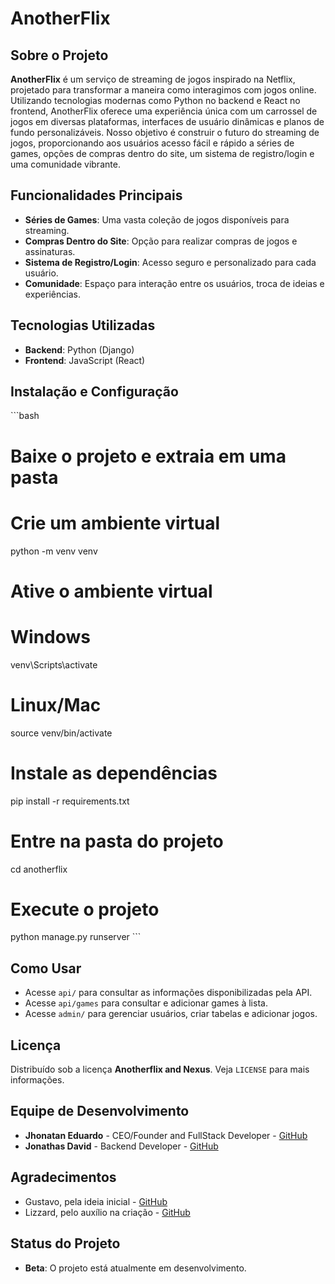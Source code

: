 
# AnotherFlix

## Sobre o Projeto

**AnotherFlix** é um serviço de streaming de jogos inspirado na Netflix, projetado para transformar a maneira como interagimos com jogos online. Utilizando tecnologias modernas como Python no backend e React no frontend, AnotherFlix oferece uma experiência única com um carrossel de jogos em diversas plataformas, interfaces de usuário dinâmicas e planos de fundo personalizáveis. Nosso objetivo é construir o futuro do streaming de jogos, proporcionando aos usuários acesso fácil e rápido a séries de games, opções de compras dentro do site, um sistema de registro/login e uma comunidade vibrante.

## Funcionalidades Principais

- **Séries de Games**: Uma vasta coleção de jogos disponíveis para streaming.
- **Compras Dentro do Site**: Opção para realizar compras de jogos e assinaturas.
- **Sistema de Registro/Login**: Acesso seguro e personalizado para cada usuário.
- **Comunidade**: Espaço para interação entre os usuários, troca de ideias e experiências.

## Tecnologias Utilizadas

- **Backend**: Python (Django)
- **Frontend**: JavaScript (React)

## Instalação e Configuração

\```bash
# Baixe o projeto e extraia em uma pasta
# Crie um ambiente virtual
python -m venv venv

# Ative o ambiente virtual
# Windows
venv\Scripts\activate
# Linux/Mac
source venv/bin/activate

# Instale as dependências
pip install -r requirements.txt

# Entre na pasta do projeto
cd anotherflix

# Execute o projeto
python manage.py runserver
\```

## Como Usar

- Acesse `api/` para consultar as informações disponibilizadas pela API.
- Acesse `api/games` para consultar e adicionar games à lista.
- Acesse `admin/` para gerenciar usuários, criar tabelas e adicionar jogos.

## Licença

Distribuído sob a licença **Anotherflix and Nexus**. Veja `LICENSE` para mais informações.

## Equipe de Desenvolvimento

- **Jhonatan Eduardo** - CEO/Founder and FullStack Developer - [GitHub](https://github.com/CodeAkinori)
- **Jonathas David** - Backend Developer - [GitHub](https://github.com/Rip4568)

## Agradecimentos

- Gustavo, pela ideia inicial - [GitHub](https://github.com/GuztaJF-DS)
- Lizzard, pelo auxílio na criação - [GitHub](https://github.com/LizzardMedeiros)

## Status do Projeto

- **Beta**: O projeto está atualmente em desenvolvimento.
